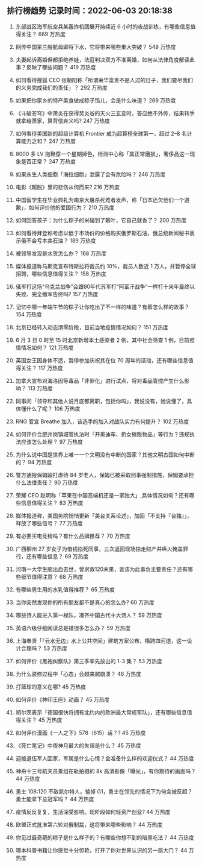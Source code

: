 
## 排行榜趋势 记录时间：2022-06-03 20:18:38
  
  1. 东部战区海军航空兵某轰炸机团展开持续近 6 小时的夜战训练，有哪些信息值得关注？ 669 万热度
    
  2. 网传中国第三艘航母即将下水，它将带来哪些重大突破？ 549 万热度
    
  3. 夫妻起诉离婚但都拒绝养娃，法庭判决双方不准离婚，如何从法律角度解读此事？反映了哪些问题？ 419 万热度
    
  4. 如何看待搜狐 CEO 张朝阳称「所谓荣华富贵不是人过的日子，我们要尽我们的义务完成我们的责任」？ 292 万热度
    
  5. 如果把你家乡的特产美食做成粽子馅儿，会是什么味道？ 269 万热度
    
  6. 《斗破苍穹》中萧炎在获得焚炎谷的天火三玄变时，答应绝不外传，结果转手就拿给萧家，算背信弃义吗? 247 万热度
    
  7. 如何看待美国新的超级计算机 Frontier 成为超算榜全球第一，超过 2–8 名计算能力之和？ 247 万热度
    
  8. 8000 多 LV 拖鞋穿一个星期掉色，检测中心称「属正常磨损」，奢侈品这一现象是否正常？ 247 万热度
    
  9. 如果永生人类细胞「海拉细胞」泄露了会有危险吗？ 246 万热度
    
  10. 电影《超脱》里的悲伤从何而来? 216 万热度
    
  11. 中国留学生在毕业典礼为南京大屠杀死难者发声，称「日本还欠他们一个道歉」，如何评价他的爱国行为？ 210 万热度
    
  12. 如何回答孩子：为什么粽子的米碰到了箬叶，它自己就香了？ 200 万热度
    
  13. 如何看待拜登称考虑以低于市场价的价格购买俄罗斯石油，俄总统新闻秘书表示俄不会亏本卖石油？ 189 万热度
    
  14. 被领导发现是水货怎么办？ 168 万热度
    
  15. 媒体报道称马斯克宣布特斯拉将裁员约 10%，裁员人数近 1 万人，并暂停全球招聘，哪些信息值得关注？ 158 万热度
    
  16. 俄军打这场“乌克兰战争”会跟80年代苏军打“阿富汗战争”一样打十来年最终以失败、完全撤军告终吗? 157 万热度
    
  17. 记忆中哪一年端午节的粽子让你吃出了不一样的味道？有着怎么样的故事？ 154 万热度
    
  18. 北京已经转入动态清零阶段，目前当地疫情情况如何？ 151 万热度
    
  19. 6 月 3 日 0 时至 15 时北京新增本土感染者 2 例，其中社会筛查 1 例，目前疫情情况如何？ 121 万热度
    
  20. 英国女王因身体不适，暂停参加庆祝其在位 70 周年的活动，还有哪些信息值得关注？ 117 万热度
    
  21. 加拿大宣布对海洛因等毒品「非罪化」进行试点，将对毒品管控产生什么影响？ 113 万热度
    
  22. 同事问「领导和其他人说月底都离职，包括你吗」，我说没有，她说懂了，具体懂什么了呢？ 106 万热度
    
  23. RNG 官宣 Breathe 加入，该选手的加入对战队实力有何提升？ 102 万热度
    
  24. 如何评价合肥井岗镇城管执法时「开奥迪车、扔女摊贩物品」等行为？违规执法应该怎么处理？ 97 万热度
    
  25. 为什么说中国是世界上唯一一个文明没有中断的国家？其他文明古国如何中断的？ 94 万热度
    
  26. 警方通报保姆殴打虐待 84 岁老人，保姆已被采取刑事强制措施，保姆要承担什么法律责任？ 90 万热度
    
  27. 荣耀 CEO 赵明称「苹果在中国高端机还是一家独大」,具体情况如何？还有哪些信息值得关注？ 83 万热度
    
  28. 媒体报道称，美国务院悄悄更新「美台关系论述」，加回「不支持『台独』」，释放了哪些信号？ 77 万热度
    
  29. 有必要买电竞椅吗？有什么品牌推荐？ 70 万热度
    
  30. 广西柳州 27 岁女子为借钱掐死同事，三次返回现场掠走财产并纵火掩盖罪行，还有哪些信息？ 69 万热度
    
  31. 河南一大学生脑出血去世，曾求救120未果，谁该为此事负主要责任？还有哪些细节值得注意？ 68 万热度
    
  32. 有哪些男生用的水乳值得推荐？ 65 万热度
    
  33. 当你突然发现你的所有朋友都不是真心的怎么办? 60 万热度
    
  34. 哪些诗人能进入第一梯队，凑齐中国古代十大诗人？ 59 万热度
    
  35. 英语六级仔细阅读总是错很多怎么办？ 59 万热度
    
  36. 上海奉贤「『云水无边』水上公共空间」建筑方案公布，横跨四河道，这一设计合理吗？ 53 万热度
    
  37. 如何评价《黑袍纠察队》第三季率先放出的 1-3 集？ 53 万热度
    
  38. 为什么装修过程中「心态」会越来越崩溃？ 46 万热度
    
  39. 打篮球的意义在哪? 45 万热度
    
  40. 如何评价《神印王座》动画？ 45 万热度
    
  41. 朔尔茨表示「德国很快将拥有北约内的欧洲最大常规军队」，还有哪些信息值得关注？ 45 万热度
    
  42. 如何评价漫画《一人之下》578（615）话？? 45 万热度
    
  43. 《死亡笔记》中夜神月最大的失误是什么？ 45 万热度
    
  44. 迎接退伍军人回家，军属是什么心情？会准备什么样的欢迎仪式？ 44 万热度
    
  45. 神舟十三号航天员乘组在轨拍摄的 8k 高清影像「曝光」，有你期待的画面吗？ 44 万热度
    
  46. 勇士 108:120 不敌凯尔特人，输掉 G1，勇士在领先的情况下为何会被反超？勇士能拿下总冠军吗？ 44 万热度
    
  47. 疫情反反复复，生活深受影响。现阶段如何轻资产创业? 44 万热度
    
  48. 欧盟正式批准第六轮对俄制裁，这将带来哪些影响？ 44 万热度
    
  49. 你见过最奇葩的粽子是什么样子的？有哪些你想不到的暗黑吃法？ 44 万热度
    
  50. 哪本科普书籍让你感觉十分惊艳，打开了你对世界认识的另一扇大门？ 44 万热度
    